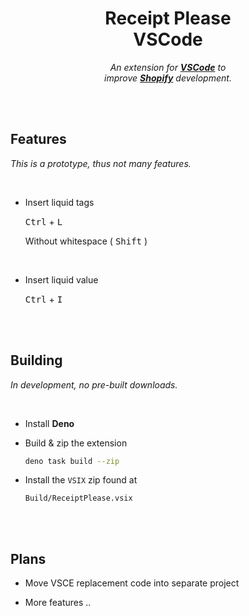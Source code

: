 
<div align = center>

# Receipt Please <br> VSCode

*An extension for **[VSCode]** to*  
*improve **[Shopify]** development.*

<br>
<br>

</div>

## Features

*This is a prototype, thus not many features.*

<br>

-   Insert liquid tags

    <kbd>Ctrl</kbd> + <kbd>L</kbd>
    
    Without whitespace ( <kbd>Shift</kbd> )
    
    <br>
    
-   Insert liquid value

    <kbd>Ctrl</kbd> + <kbd>I</kbd>

<br>
<br>

## Building

*In development, no pre-built downloads.*

<br>

-   Install **Deno**

-   Build & zip the extension

    ```sh
    deno task build --zip
    ```
    
-   Install the `VSIX` zip found at

    ```
    Build/ReceiptPlease.vsix
    ```

<br>
<br>

## Plans

-   Move VSCE replacement code into separate project

-   More features ..

<br>


<!----------------------------------------------------------------------------->

[Shopify]: https://www.shopify.com/
[VSCode]: https://code.visualstudio.com/
